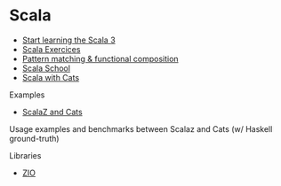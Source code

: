 # Scala

- [Start learning the Scala 3](https://scala.zone/)
- [Scala Exercices](https://www.scala-exercises.org/)
- [Pattern matching & functional composition](https://twitter.github.io/scala_school/pattern-matching-and-functional-composition.html)
- [Scala School](https://twitter.github.io/scala_school/)
- [Scala with Cats](https://www.scalawithcats.com/)

Examples

- [ScalaZ and Cats](https://github.com/fosskers/scalaz-and-cats)

Usage examples and benchmarks between Scalaz and Cats (w/ Haskell ground-truth)

Libraries

- [ZIO](https://zio.dev/)
